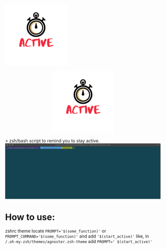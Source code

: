 
<img src="/logo1.png" width="200" height="200">

<p align="center">
  <img width="200" height="200" img src="/logo1.png">
</p>
> zsh/bash script to remind you to stay active.

<img src="/demo1.gif">

# How to use:
zshrc theme locate `PROMPT='$(some_function)'` or `PROMPT_COMMAND='$(some_function)'` and add `'$(start_active)'`
like, in `/.oh-my-zsh/themes/agnoster.zsh-theme` add `PROMPT=' $(start_active)'`
